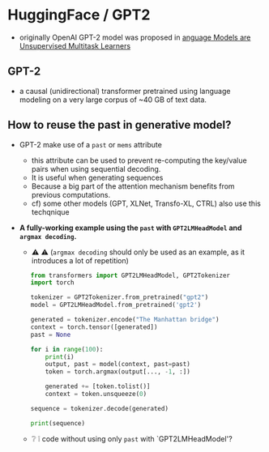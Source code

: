 # HuggingFace / GPT2 
* originally OpenAI GPT-2 model was proposed in [anguage Models are Unsupervised Multitask Learners](https://cdn.openai.com/better-language-models/language_models_are_unsupervised_multitask_learners.pdf)

## GPT-2
* a causal (unidirectional) transformer pretrained using language modeling on a very large corpus of ~40 GB of text data.

## How to reuse the past in generative model? 
* GPT-2  make use of a `past` or `mems` attribute 
  * this attribute can be used to prevent re-computing the key/value pairs when using sequential decoding. 
  * It is useful when generating sequences 
  * Because a big part of the attention mechanism benefits from previous computations.
  * cf) some other models (GPT, XLNet, Transfo-XL, CTRL) also use this techqnique

* <b>A fully-working example using the `past` with `GPT2LMHeadModel` and `argmax decoding`.</b>

  * ⚠️ :warning: (`argmax decoding` should only be used as an example, as it introduces a lot of repetition)
   ```python
      from transformers import GPT2LMHeadModel, GPT2Tokenizer
      import torch

      tokenizer = GPT2Tokenizer.from_pretrained("gpt2")
      model = GPT2LMHeadModel.from_pretrained('gpt2')

      generated = tokenizer.encode("The Manhattan bridge")
      context = torch.tensor([generated])
      past = None

      for i in range(100):
          print(i)
          output, past = model(context, past=past)
          token = torch.argmax(output[..., -1, :])

          generated += [token.tolist()]
          context = token.unsqueeze(0)

      sequence = tokenizer.decode(generated)

      print(sequence)
   ```
   * :grey_question: :grey_exclamation: code without using only `past` with `GPT2LMHeadModel'?
